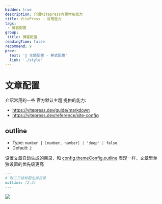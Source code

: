 ```yaml
---
hidden: true
description: 介绍Vitepress内置常用能力
title: VitePress - 常用能力
tags:
 - 博客配置
group:
 title: 博客配置
readingTime: false
recommend: 9
prev:
  text: '🔧 主题配置 - 样式配置'
  link: './style'
---
```


# 文章配置
介绍常用的一些 官方默认主题 提供的能力:
* https://vitepress.dev/guide/markdown
* https://vitepress.dev/reference/site-config

## outline
* Type: `number | [number, number] | 'deep' | false`
* Default: `2`

设置文章自动生成的目录，和 [config.themeConfig.outline](https://vitepress.dev/reference/default-theme-config#outline) 表现一样，文章里单独设置的优先级更高

```md
---
# 取二三级标题生成目录
outline: [2,3]
---
```

![](https://img.cdn.sugarat.top/mdImg/MTY3NzE2MzY5MzMyMA==677163693320)
